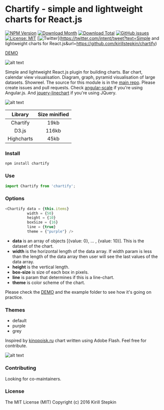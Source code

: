 # Chartify - simple and lightweight charts for React.js

[![NPM Version](https://img.shields.io/npm/v/chartify.svg)](https://www.npmjs.com/package/chartify)
[![Download Month](https://img.shields.io/npm/dm/chartify.svg)](https://www.npmjs.com/package/chartify)
[![Download Total](https://img.shields.io/npm/dt/chartify.svg)](https://www.npmjs.com/package/chartify)
[![GitHub issues](https://img.shields.io/github/issues/kirillstepkin/chartify.svg)](https://github.com/kirillstepkin/chartify/issues)
[![License: MIT](https://img.shields.io/badge/License-MIT-yellow.svg)](https://opensource.org/licenses/MIT)
[![Twitter](https://img.shields.io/twitter/url/https/github.com/kirillstepkin/chartify.svg?style=social)](https://twitter.com/intent/tweet?text=Simple and lightweight charts for React.js&url=https://github.com/kirillstepkin/chartify)

[DEMO](https://kirillstepkin.github.io/chartify/)

![alt text](https://raw.githubusercontent.com/kirillstepkin/scale/master/img/placeit1.jpg)

Simple and lightweight React.js plugin for building charts. Bar chart, calendar view visualisation. Diagram, graph, pyramid visualisation of large datasets. Showreel. The source for this module is in the [main repo](https://github.com/kirillstepkin/chartify). Please create issues and pull requests. Check [angular-scale](https://github.com/kirillstepkin/scale) if you're using Angular.js. And [jquery-linechart](https://github.com/kirillstepkin/jquery-linechart) if you're using JQuery.

![alt text](https://raw.githubusercontent.com/kirillstepkin/scale/master/img/output_eSVfyQ.gif)

|   Library  | Size minified |
|:----------:|:-------------:|
| Chartify   | 19kb          |
| D3.js      | 116kb         |
| Highcharts | 45kb          |

### Install

```
npm install chartify
```

### Use

```javascript
import Chartify from 'chartify';
```

### Options

```javascript
<Chartify data = {this.items}
		  width = {50} 
	      height = {10}
	      boxSize = {16}
	      line = {true}
	      theme = {"purple"} />
```

* **data** is an array of objects [{value: 0}, ... , {value: 10}]. This is the dataset of the chart.
* **width** is the horizontal length of the data array. If width param is less than the length of the data array then user will see the last values of the data array. 
* **height** is the vertical length.
* **box-size** is size of each box in pixels.
* **line** is param that determines if this is a line-chart.
* **theme** is color scheme of the chart.

Please check the [DEMO](https://kirillstepkin.github.io/chartify/) and the example folder to see how it's going on practice.

### Themes

* default
* purple
* grey

Inspired by [kinopoisk.ru](https://www.kinopoisk.ru/) chart written using Adobe Flash. Feel free for contribute.

![alt text](https://raw.githubusercontent.com/kirillstepkin/scale/master/img/84d858c0af.png)

### Contributing

Looking for co-maintainers.

### License

The MIT License (MIT) Copyright (c) 2016 Kirill Stepkin
